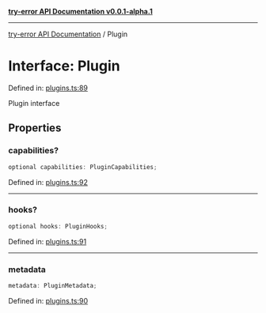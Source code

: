 [**try-error API Documentation v0.0.1-alpha.1**](../index.md)

***

[try-error API Documentation](../index.md) / Plugin

# Interface: Plugin

Defined in: [plugins.ts:89](https://github.com/oconnorjohnson/try-error/blob/e3ae0308069a4fba073f4543d527ad76373db795/src/plugins.ts#L89)

Plugin interface

## Properties

### capabilities?

```ts
optional capabilities: PluginCapabilities;
```

Defined in: [plugins.ts:92](https://github.com/oconnorjohnson/try-error/blob/e3ae0308069a4fba073f4543d527ad76373db795/src/plugins.ts#L92)

***

### hooks?

```ts
optional hooks: PluginHooks;
```

Defined in: [plugins.ts:91](https://github.com/oconnorjohnson/try-error/blob/e3ae0308069a4fba073f4543d527ad76373db795/src/plugins.ts#L91)

***

### metadata

```ts
metadata: PluginMetadata;
```

Defined in: [plugins.ts:90](https://github.com/oconnorjohnson/try-error/blob/e3ae0308069a4fba073f4543d527ad76373db795/src/plugins.ts#L90)
